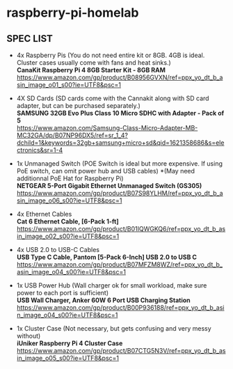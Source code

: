# raspberry-pi-homelab



## SPEC LIST

* 4x Raspberry Pis (You do not need entire kit or 8GB. 4GB is ideal. Cluster cases usually come with fans and heat sinks.)  
**CanaKit Raspberry Pi 4 8GB Starter Kit - 8GB RAM**  
https://www.amazon.com/gp/product/B08956GVXN/ref=ppx_yo_dt_b_asin_image_o01_s00?ie=UTF8&psc=1

* 4X SD Cards (SD cards come with the Cannakit along with SD card adapter, but can be purchased separately.)  
**SAMSUNG 32GB Evo Plus Class 10 Micro SDHC with Adapter - Pack of 5**  
https://www.amazon.com/Samsung-Class-Micro-Adapter-MB-MC32GA/dp/B07NP96DX5/ref=sr_1_4?dchild=1&keywords=32gb+samsung+micro+sd&qid=1621358686&s=electronics&sr=1-4

* 1x Unmanaged Switch (POE Switch is ideal but more expensive. If using PoE switch, can omit power hub and USB cables)
*(May need additionnal PoE Hat for Raspberry Pi)  
**NETGEAR 5-Port Gigabit Ethernet Unmanaged Switch (GS305)**  
https://www.amazon.com/gp/product/B07S98YLHM/ref=ppx_yo_dt_b_asin_image_o06_s00?ie=UTF8&psc=1

* 4x Ethernet Cables  
**Cat 6 Ethernet Cable, [6-Pack 1-ft]**  
https://www.amazon.com/gp/product/B01IQWGKQ6/ref=ppx_yo_dt_b_asin_image_o02_s00?ie=UTF8&psc=1

* 4x USB 2.0 to USB-C Cables  
**USB Type C Cable, Pantom [5-Pack 6-Inch] USB 2.0 to USB C**  
https://www.amazon.com/gp/product/B07MFZM8WZ/ref=ppx_yo_dt_b_asin_image_o04_s00?ie=UTF8&psc=1

* 1x USB Power Hub (Wall charger ok for small workload, make sure power to each port is sufficient)  
**USB Wall Charger, Anker 60W 6 Port USB Charging Station**  
https://www.amazon.com/gp/product/B00P936188/ref=ppx_yo_dt_b_asin_image_o04_s00?ie=UTF8&psc=1

* 1x Cluster Case (Not necessary, but gets confusing and very messy without)  
**iUniker Raspberry Pi 4 Cluster Case**  
https://www.amazon.com/gp/product/B07CTG5N3V/ref=ppx_yo_dt_b_asin_image_o05_s00?ie=UTF8&psc=1

